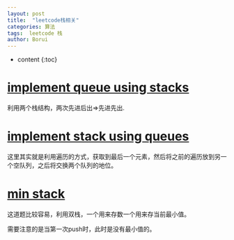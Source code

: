 ```yaml
---
layout: post
title:  "leetcode栈相关"
categories: 算法
tags:  leetcode 栈
author: Borui
---
```


* content
{:toc}

# [implement queue using stacks](https://leetcode-cn.com/problems/implement-queue-using-stacks/description/)
利用两个栈结构，两次先进后出=>先进先出.

# [implement stack using queues](https://leetcode-cn.com/problems/implement-stack-using-queues/description/)
这里其实就是利用遍历的方式，获取到最后一个元素，然后将之前的遍历放到另一个空队列，之后将交换两个队列的地位。

# [min stack](https://leetcode-cn.com/problems/min-stack/description/)
这道题比较容易，利用双栈，一个用来存数一个用来存当前最小值。

需要注意的是当第一次push时，此时是没有最小值的。